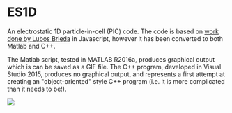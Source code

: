 # ES1D

An electrostatic 1D particle-in-cell (PIC) code. The code is based on [work done by Lubos Brieda](https://www.particleincell.com/2015/two-stream-instability/) in Javascript, however it has been converted to both Matlab and C++. 

The Matlab script, tested in MATLAB R2016a, produces graphical output which is can be saved as a GIF file. The C++ program, developed in Visual Studio 2015, produces no graphical output, and represents a first attempt at creating an "object-oriented" style C++ program (i.e. it is more complicated than it needs to be!). 

![](https://github.com/RKalampattel/ES1D/blob/master/ES1D.png)
